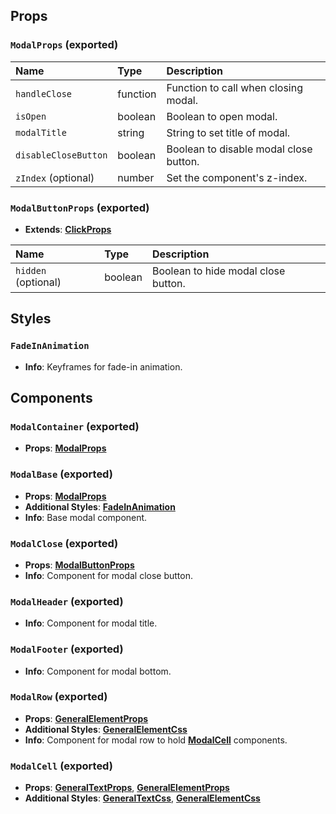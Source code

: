 ## Props

### `ModalProps` (exported)

| Name | Type | Description                                                          |
| :--- | :--- | :------------------------------------------------------------------- |
| `handleClose` | function | Function to call when closing modal.
| `isOpen` | boolean | Boolean to open modal.
| `modalTitle` | string | String to set title of modal.
| `disableCloseButton` | boolean | Boolean to disable modal close button.
| `zIndex` (optional) | number | Set the component's z-index.

### `ModalButtonProps` (exported)
- **Extends**: [**ClickProps**](/docs/dev-docs/frontend/components/atoms/Button#clickprops-exported)

| Name | Type | Description                                                          |
| :--- | :--- | :------------------------------------------------------------------- |
| `hidden` (optional) | boolean | Boolean to hide modal close button.

## Styles

### `FadeInAnimation`
- **Info**: Keyframes for fade-in animation.

## Components

### `ModalContainer` (exported)
- **Props**: [**ModalProps**](/docs/dev-docs/frontend/components/atoms/Modal#modalprops-exported)

### `ModalBase` (exported)
- **Props**: [**ModalProps**](/docs/dev-docs/frontend/components/atoms/Modal#modalprops-exported)
- **Additional Styles**: [**FadeInAnimation**](/docs/dev-docs/frontend/components/atoms/Modal#fadeinanimation)
- **Info**: Base modal component.

### `ModalClose` (exported)
- **Props**: [**ModalButtonProps**](/docs/dev-docs/frontend/components/atoms/Modal#modalbuttonprops-exported)
- **Info**: Component for modal close button.

### `ModalHeader` (exported)
- **Info**: Component for modal title.

### `ModalFooter` (exported)
- **Info**: Component for modal bottom.

### `ModalRow` (exported)
- **Props**: [**GeneralElementProps**](/docs/dev-docs/frontend/components/general-interfaces#generalelementprops-exported)
- **Additional Styles**: [**GeneralElementCss**](/docs/dev-docs/frontend/components/general-interfaces#generalelementcss-exported)
- **Info**: Component for modal row to hold [**ModalCell**](/docs/dev-docs/frontend/components/atoms/Modal#modalcell-exported) components.

### `ModalCell` (exported)
- **Props**: [**GeneralTextProps**](/docs/dev-docs/frontend/components/atoms/Typography#generaltextprops-exported), [**GeneralElementProps**](/docs/dev-docs/frontend/components/general-interfaces#generalelementprops-exported)
- **Additional Styles**: [**GeneralTextCss**](/docs/dev-docs/frontend/components/atoms/Typography#generaltextcss-exported), [**GeneralElementCss**](/docs/dev-docs/frontend/components/general-interfaces#generalelementcss-exported)

